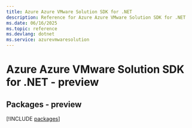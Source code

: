 ```yaml
---
title: Azure Azure VMware Solution SDK for .NET
description: Reference for Azure Azure VMware Solution SDK for .NET
ms.date: 06/16/2025
ms.topic: reference
ms.devlang: dotnet
ms.service: azurevmwaresolution
---
```

# Azure Azure VMware Solution SDK for .NET - preview
## Packages - preview
[!INCLUDE [packages](azure-vmware-solution-index.md)]